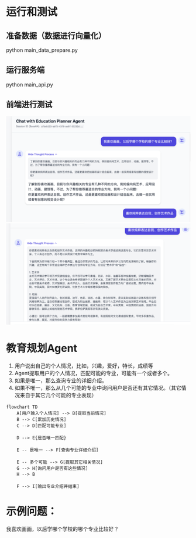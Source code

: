 # 运行和测试
## 准备数据（数据进行向量化）
python main_data_prepare.py

## 运行服务端
python main_api.py

## 前端进行测试
![chat1.png](chat1.png)
![chat2.png](chat2.png)

# 教育规划Agent
1. 用户说出自己的个人情况，比如，兴趣，爱好，特长，成绩等
2. Agent提取用户的个人情况，匹配可能的专业，可能有一个或者多个。
3. 如果是唯一，那么查询专业的详细介绍。
4. 如果不唯一，那么从几个可能的专业中询问用户是否还有其它情况。（其它情况来自于其它几个可能的专业表现）

```mermaid
flowchart TD
    A[用户输入个人情况] --> B[提取当前情况]
    B --> C[累加历史情况]
    C --> D[匹配可能专业]

    D --> E{是否唯一匹配}
    
    E -- 是唯一 --> F[查询专业详细介绍]
    
    E -- 多个可能 --> G[提取其它相关情况]
    G --> H[询问用户是否有这些情况]
    H --> B

    F --> I[输出专业介绍并结束]
```

# 示例问题：
我喜欢画画，以后学哪个学校的哪个专业比较好？
